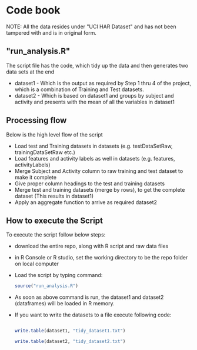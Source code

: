 # Code book

NOTE: All the data resides under "UCI HAR Dataset" and has not been tampered with and is in original form.

## "run_analysis.R" 

The script file has the code, which tidy up the data and then generates two data sets at the end
  * dataset1 - Which is the output as required by Step 1 thru 4 of the project, which is a combination of Training and Test datasets.
  * dataset2 - Which is based on dataset1 and groups by subject and activity and presents with the mean of all the variables in dataset1
 
 ## Processing flow
 
 Below is the high level flow of the script
 
 * Load test and Training datasets in datasets (e.g. testDataSetRaw, trainingDataSetRaw etc.)
 * Load features and activity labels as well in datasets (e.g. features, activityLabels)
 * Merge Subject and Activity column to raw training and test dataset to make it complete
 * Give proper column headings to the test and training datasets
 * Merge test and training datasets (merge by rows), to get the complete dataset (This results in dataset1)
 * Apply an aggregate function to arrive as required dataset2
 
 ## How to execute the Script
 
 To execute the script follow below steps:
 * download the entire repo, along with R script and raw data files
 * in R Console or R studio, set the working directory to be the repo folder on local computer
 * Load the script by typing command: 
 
   ```R
   source("run_analysis.R")
   ```
   
 * As soon as above command is run, the dataset1 and dataset2 (dataframes) will be loaded in R memory.
 * If you want to write the datasets to a file execute following code:
    ```R
    
    write.table(dataset1, "tidy_dataset1.txt")
    
    write.table(dataset2, "tidy_dataset2.txt")
    ```
